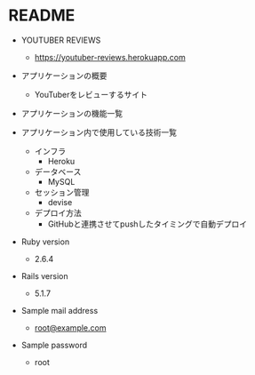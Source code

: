 # README

* YOUTUBER REVIEWS
    - https://youtuber-reviews.herokuapp.com

* アプリケーションの概要
    - YouTuberをレビューするサイト

* アプリケーションの機能一覧

* アプリケーション内で使用している技術一覧
    - インフラ
        - Heroku
    - データベース
        - MySQL
    - セッション管理
        - devise
    - デプロイ方法
        - GitHubと連携させてpushしたタイミングで自動デプロイ

* Ruby version 
    - 2.6.4

* Rails version 
    - 5.1.7

* Sample mail address
    - root@example.com

* Sample password
    - root


